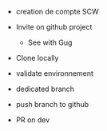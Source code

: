 * creation de compte SCW
* Invite on github project
  * See with Gug
* Clone locally
* validate environnement


* dedicated branch
* push branch to github
* PR on dev

